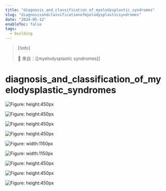 ```yaml
---
title: "diagnosis_and_classification_of_myelodysplastic_syndromes"
slug: "diagnosisandclassificationofmyelodysplasticsyndromes"
date: "2024-05-12"
enableToc: false
tags:
  - building
---
```


> [!info]
>
> 🌱 來自：[[myelodysplastic syndromes]]

# diagnosis_and_classification_of_myelodysplastic_syndromes

![Figure: height:450px](https://i.imgur.com/xW6lFDs.png)

![Figure: height:450px](https://i.imgur.com/neZbNQ6.png)

![Figure: height:450px](https://i.imgur.com/MH4Ssmn.png)

![Figure: height:450px](https://i.imgur.com/8Yy3bSc.png)

![Figure: width:1150px](https://i.imgur.com/npFtzVJ.png)

![Figure: width:1150px](https://i.imgur.com/qxhvRNc.png)

![Figure: height:450px](https://i.imgur.com/cZxdfi0.png)

![Figure: height:450px](https://i.imgur.com/xNsP4nk.png)

![Figure: height:450px](https://i.imgur.com/asc9CAb.png)
